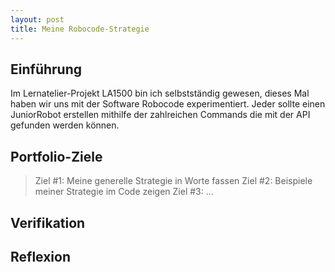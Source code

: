 ```yaml
---
layout: post
title: Meine Robocode-Strategie
---
```


## Einführung
Im Lernatelier-Projekt LA1500 bin ich selbstständig gewesen, dieses Mal haben wir uns mit der Software Robocode experimentiert. Jeder sollte einen JuniorRobot erstellen mithilfe der zahlreichen Commands die mit der API gefunden werden können.

## Portfolio-Ziele

> Ziel #1: Meine generelle Strategie in Worte fassen
> Ziel #2: Beispiele meiner Strategie im Code zeigen
> Ziel #3: ...















## Verifikation





## Reflexion
